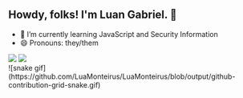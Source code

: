 ## Howdy, folks! I'm Luan Gabriel. 👋

- 🌱 I’m currently learning JavaScript and Security Information
- 😄 Pronouns: they/them

<div>
<a href="https://github.com/LuaMonteirus/github-readme-stats">
  <img height="150cm" align="justify" src="https://github-readme-stats.vercel.app/api?username=LuaMonteirus&show_icons=true&theme=panda&hide=stars,issues,prs&count_private=true" /></a>
<a href="https://github.com/LuaMonteirus/github-readme-stats">
  <img height="150cm" align="justify" src="https://github-readme-stats.vercel.app/api/top-langs/?username=LuaMonteirus&layout=compact&theme=panda" /></a>
</div>
![snake gif](https://github.com/LuaMonteirus/LuaMonteirus/blob/output/github-contribution-grid-snake.gif)
